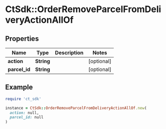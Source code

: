 # CtSdk::OrderRemoveParcelFromDeliveryActionAllOf

## Properties

| Name | Type | Description | Notes |
| ---- | ---- | ----------- | ----- |
| **action** | **String** |  | [optional] |
| **parcel_id** | **String** |  | [optional] |

## Example

```ruby
require 'ct_sdk'

instance = CtSdk::OrderRemoveParcelFromDeliveryActionAllOf.new(
  action: null,
  parcel_id: null
)
```

